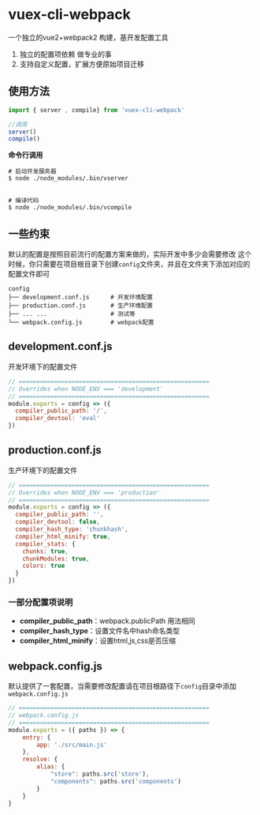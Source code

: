 # vuex-cli-webpack
一个独立的vue2+webpack2 构建，基开发配置工具
1. 独立的配置项依赖 做专业的事
1. 支持自定义配置，扩展方便原始项目迁移

## 使用方法

```javascript
import { server , compile} from 'vuex-cli-webpack'

//调用
server()
compile()
```

**命令行调用**
```
# 启动开发服务器
$ node ./node_modules/.bin/vserver


# 编译代码
$ node ./node_modules/.bin/vcompile

```

## 一些约束
默认的配置是按照目前流行的配置方案来做的，实际开发中多少会需要修改
这个时候，你只需要在项目根目录下创建`config`文件夹，并且在文件夹下添加对应的配置文件即可
```
config
├── development.conf.js      # 开发环境配置
├── production.conf.js		 # 生产环境配置
├── ... ...					 # 测试等
└── webpack.config.js		 # webpack配置
```

## development.conf.js

开发环境下的配置文件

```javascript
// ======================================================
// Overrides when NODE_ENV === 'development'
// ======================================================
module.exports = config => ({
  compiler_public_path: '/',
  compiler_devtool: 'eval'
})
```

## production.conf.js

生产环境下的配置文件

```javascript
// ======================================================
// Overrides when NODE_ENV === 'production'
// ======================================================
module.exports = config => ({
  compiler_public_path: '',
  compiler_devtool: false,
  compiler_hash_type: 'chunkhash',
  compiler_html_minify: true,
  compiler_stats: {
    chunks: true,
	chunkModules: true,
	colors: true
  }
})
```

### 一部分配置项说明

+ **compiler_public_path**：webpack.publicPath 用法相同
+ **compiler_hash_type**：设置文件名中hash命名类型
+ **compiler_html_minify**：设置html,js,css是否压缩


## webpack.config.js

默认提供了一套配置，当需要修改配置请在项目根路径下`config`目录中添加 `webpack.config.js`

```javascript
// ======================================================
// webpack.config.js
// ======================================================
module.exports = ({ paths }) => {
	entry: {
		app: './src/main.js'
	},
	resolve: {
		alias: {
			"store": paths.src('store'),
			"components": paths.src('components')
		}
	}
}
```